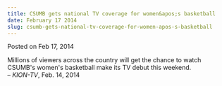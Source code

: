 ```yaml
---
title: CSUMB gets national TV coverage for women&apos;s basketball
date: February 17 2014
slug: csumb-gets-national-tv-coverage-for-women-apos-s-basketball
---
```





<span class="date">Posted on Feb 17, 2014    </span>
<p>Millions of viewers across the country will get the chance to
watch CSUMB&apos;s women&apos;s basketball make its TV debut this
weekend.<br>
&#x2013; <em>KION-TV</em>, Feb. 14, 2014</br></p>





